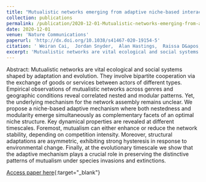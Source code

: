 ```yaml
---
title: "Mutualistic networks emerging from adaptive niche-based interactions"
collection: publications
permalink: /publication/2020-12-01-Mutualistic-networks-emerging-from-adaptive-niche-based-interactions
date: 2020-12-01
venue: 'Nature Communications'
paperurl: 'http://dx.doi.org/10.1038/s41467-020-19154-5'
citation: ' Weiran Cai,  Jordan Snyder,  Alan Hastings,  Raissa D&apos;Souza, &quot;Mutualistic networks emerging from adaptive niche-based interactions.&quot; Nature Communications, 2020.'
excerpt: 'Mutualistic networks are vital ecological and social systems shaped by adaptation and evolution. They involve bipartite cooperation via the exchange of goods or services between actors of different types. Empirical observations of mutualistic networks across genres and geographic conditions reveal correlated nested and modular patterns. Yet, the underlying mechanism for the network assembly remains unclear. We propose a niche-based adaptive mechanism where both nestedness and modularity emerge simultaneously as complementary facets of an optimal niche structure. Key dynamical properties are revealed at different timescales. Foremost, mutualism can either enhance or reduce the network stability, depending on competition intensity. Moreover, structural adaptations are asymmetric, exhibiting strong hysteresis in response to environmental change. Finally, at the evolutionary timescale we show that the adaptive mechanism plays a crucial role in preserving the distinctive patterns of mutualism under species invasions and extinctions.'
---
```

Abstract: Mutualistic networks are vital ecological and social systems shaped by adaptation and evolution. They involve bipartite cooperation via the exchange of goods or services between actors of different types. Empirical observations of mutualistic networks across genres and geographic conditions reveal correlated nested and modular patterns. Yet, the underlying mechanism for the network assembly remains unclear. We propose a niche-based adaptive mechanism where both nestedness and modularity emerge simultaneously as complementary facets of an optimal niche structure. Key dynamical properties are revealed at different timescales. Foremost, mutualism can either enhance or reduce the network stability, depending on competition intensity. Moreover, structural adaptations are asymmetric, exhibiting strong hysteresis in response to environmental change. Finally, at the evolutionary timescale we show that the adaptive mechanism plays a crucial role in preserving the distinctive patterns of mutualism under species invasions and extinctions.

[Access paper here](http://dx.doi.org/10.1038/s41467-020-19154-5){:target="_blank"}
